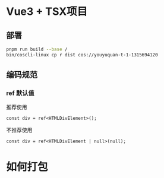 # Vue3 + TSX项目

## 部署
```bash
pnpm run build --base /
bin/coscli-linux cp r dist cos://youyuquan-t-1-1315694120

```

## 编码规范

### ref 默认值
推荐使用

```tsx
const div = ref<HTMLDivElement>();
```

不推荐使用

```tsx
const div = ref<HTMLDivElement | null>(null);
```

# 如何打包